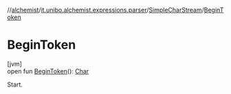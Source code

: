//[alchemist](../../../index.md)/[it.unibo.alchemist.expressions.parser](../index.md)/[SimpleCharStream](index.md)/[BeginToken](-begin-token.md)

# BeginToken

[jvm]\
open fun [BeginToken](-begin-token.md)(): [Char](https://kotlinlang.org/api/latest/jvm/stdlib/kotlin/-char/index.html)

Start.
